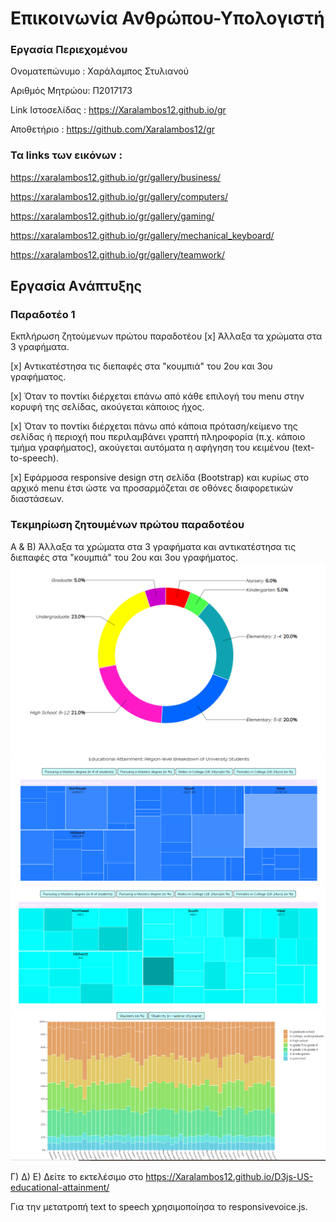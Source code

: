 # Επικοινωνία Ανθρώπου-Υπολογιστή

### Εργασία Περιεχομένου

Ονοματεπώνυμο : Χαράλαμπος Στυλιανού

Αριθμός Μητρώου: Π2017173

Link Ιστοσελίδας : https://Xaralambos12.github.io/gr

Αποθετήριο : https://github.com/Xaralambos12/gr

### Τα links των εικόνων :

https://xaralambos12.github.io/gr/gallery/business/

https://xaralambos12.github.io/gr/gallery/computers/

https://xaralambos12.github.io/gr/gallery/gaming/

https://xaralambos12.github.io/gr/gallery/mechanical_keyboard/

https://xaralambos12.github.io/gr/gallery/teamwork/ 

## Εργασία Aνάπτυξης

### Παραδοτέο 1
[Link αποθετηρίου κώδικα]: https://github.com/Xaralambos12/D3js-US-educational-attainment
[Link στο εκτελέσιμο]: https://Xaralambos12.github.io/D3js-US-educational-attainment/

Εκπλήρωση ζητούμενων πρώτου παραδοτέου
[x] Άλλαξα τα χρώματα στα 3 γραφήματα.

[x] Αντικατέστησα τις διεπαφές στα "κουμπιά" του 2ου και 3ου γραφήματος.

[x] Όταν το ποντίκι διέρχεται επάνω από κάθε επιλογή του menu στην κορυφή της σελίδας, ακούγεται κάποιος ήχος.

[x] Όταν το ποντίκι διέρχεται πάνω από κάποια πρόταση/κείμενο της σελίδας ή περιοχή που περιλαμβάνει γραπτή πληροφορία (π.χ. κάποιο τμήμα γραφήματος), ακούγεται αυτόματα η αφήγηση του κειμένου (text-to-speech).

[x] Εφάρμοσα responsive design στη σελίδα (Bootstrap) και κυρίως στο αρχικό menu έτσι ώστε να προσαρμόζεται σε οθόνες διαφορετικών διαστάσεων.

### Τεκμηρίωση ζητουμένων πρώτου παραδοτέου
Α & B) Άλλαξα τα χρώματα στα 3 γραφήματα και αντικατέστησα τις διεπαφές στα "κουμπιά" του 2ου και 3ου γραφήματος. 
![Screenshot](Screenshot_1.png)
![Screenshot](Screenshot_2.png)
![Screenshot](Screenshot_3.png)
![Screenshot](Screenshot_4.png)

Γ) Δ) Ε) Δείτε το εκτελέσιμο στο https://Xaralambos12.github.io/D3js-US-educational-attainment/

Για την μετατροπή text to speech χρησιμοποίησα το responsivevoice.js.

